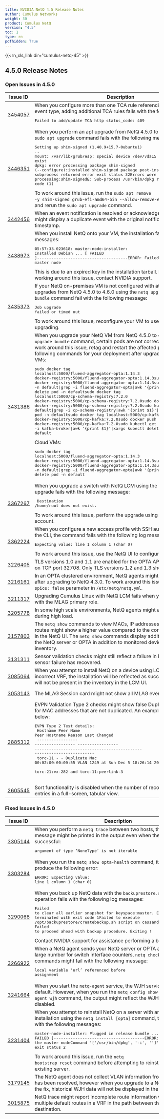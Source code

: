 ```yaml
---
title: NVIDIA NetQ 4.5 Release Notes
author: Cumulus Networks
weight: 30
product: Cumulus NetQ
version: "4.5"
toc: 1
type: rn
pdfhidden: True
---
```

{{<rn_xls_link dir="cumulus-netq-45" >}}
## 4.5.0 Release Notes
### Open Issues in 4.5.0

|  Issue ID 	|   Description	|   Affects	|   Fixed |
|---	        |---	        |---	    |---	                |
| <a name="3454057"></a> [3454057](#3454057) <a name="3454057"></a> <br /> | When you configure more than one TCA rule referencing the same TCA event type, adding additional TCA rules fails with the following message:<pre>Failed to add/update TCA http status_code: 409</pre> | 4.5.0 | |
| <a name="3446351"></a> [3446351](#3446351) <a name="3446351"></a> <br /> | When you perform an apt upgrade from NetQ 4.5.0 to version 4.6.0, the <code>sudo apt upgrade</code> command fails with the following message: <pre>Setting up shim-signed (1.40.9+15.7-0ubuntu1) ..<br />mount: /var/lib/grub/esp: special device /dev/vda15 does not exist<br />dpkg: error processing package shim-signed (--configure):installed shim-signed package post-installation script subprocess returned error exit status 32Errors were encountered while processing:shim-signedE: Sub-process /usr/bin/dpkg returned an error code (1)</pre>To work around this issue, run the <code>sudo apt remove -y shim-signed grub-efi-amd64-bin --allow-remove-essential</code> command and rerun the <code>sudo apt upgrade</code> command. | 4.5.0 | |
| <a name="3442456"></a> [3442456](#3442456) <a name="3442456"></a> <br /> | When an event notification is resolved or acknowledged, the NetQ UI might display a duplicate event with the original notification content and timestamp. | 4.2.0-4.5.0 | |
| <a name="3438973"></a> [3438973](#3438973) <a name="3438973"></a> <br /> | When you install NetQ onto your VM, the installation fails with the following messages:<pre>05:57:33.023618: master-node-installer: Installed Debian ...	&#91; FAILED &#93;--------------------------------------ERROR: Failed to install the master node</pre>This is due to an expired key in the installation tarball. For assistance working around this issue, contact NVIDIA support. | 4.3.0-4.5.0 | |
| <a name="3435373"></a> [3435373](#3435373) <a name="3435373"></a> <br /> | If your NetQ on-premises VM is not configured with at least 16 vCPUs, upgrades from NetQ 4.5.0 to 4.6.0 using the <code>netq upgrade bundle</code> command fail with the following message: <pre>Job upgrade failed or timed out<br /></pre>To work around this issue, reconfigure your VM to use 16 vCPUs before upgrading. | 4.5.0 | |
| <a name="3431386"></a> [3431386](#3431386) <a name="3431386"></a> <br /> | When you upgrade your NetQ VM from NetQ 4.5.0 to 4.6.0 using the <code>netq upgrade bundle</code> command, certain pods are not correctly retagged. To work around this issue, retag and restart the affected pods with the following commands for your deployment after upgrading:On-premises VMs:<pre>sudo docker tag localhost:5000/fluend-aggregator-opta:1.14.3 docker-registry:5000/fluend-aggregator-opta:1.14.3sudo docker push docker-registry:5000/fluend-aggregator-opta:1.14.3sudo kubectl get pods -n default\|grep -i fluend-aggregator-opta\|awk '{print $1}'\|xargs kubectl delete pod -n defaultsudo docker tag localhost:5000/cp-schema-registry:7.2.0 docker-registry:5000/cp-schema-registry:7.2.0sudo docker push docker-registry:5000/cp-schema-registry:7.2.0sudo kubectl get pods -n default\|grep -i cp-schema-registry\|awk '{print $1}'\|xargs kubectl delete pod -n defaultsudo docker tag localhost:5000/cp-kafka:7.2.0 docker-registry:5000/cp-kafka:7.2.0sudo docker push docker-registry:5000/cp-kafka:7.2.0sudo kubectl get pods -n default\|grep -i kafka-broker\|awk '{print $1}'\|xargs kubectl delete pod -n default</pre>Cloud VMs:<pre>sudo docker tag localhost:5000/fluend-aggregator-opta:1.14.3 docker-registry:5000/fluend-aggregator-opta:1.14.3sudo docker push docker-registry:5000/fluend-aggregator-opta:1.14.3sudo kubectl get pods -n default\|grep -i fluend-aggregator-opta\|awk '{print $1}'\|xargs kubectl delete pod -n default</pre> | 4.5.0 | |
| <a name="3367267"></a> [3367267](#3367267) <a name="3367267"></a> <br /> | When you upgrade a switch with NetQ LCM using the <code>root</code> user, the upgrade fails with the following message: <pre> Destination /home/root does not exist. </pre> To work around this issue, perform the upgrade using a different user account. | 4.5.0 | |
| <a name="3362224"></a> [3362224](#3362224) <a name="3362224"></a> <br /> | When you configure a new access profile with SSH authentication using the CLI, the command fails with the following log message:<pre>Expecting value: line 1 column 1 (char 0) </pre>To work around this issue, use the NetQ UI to configure the access profile. | 4.5.0 | |
| <a name="3226405"></a> [3226405](#3226405) <a name="3226405"></a> <br /> | TLS versions 1.0 and 1.1 are enabled for the OPTA API Gateway listening on TCP port 32708. Only TLS versions 1.2 and 1.3 should be enabled. | 4.3.0-4.5.0 | |
| <a name="3216161"></a> [3216161](#3216161) <a name="3216161"></a> <br /> | In an OPTA clustered environment, NetQ agents might appear as rotten after upgrading to NetQ 4.3.0. To work around this issue, configure the <code>spice: false</code> parameter in <code>/etc/netq/netq.yml</code>. | 4.3.0-4.5.0 | |
| <a name="3211317"></a> [3211317](#3211317) <a name="3211317"></a> <br /> | Upgrading Cumulus Linux with NetQ LCM fails when you upgrade a switch with the MLAG primary role. | 4.3.0-4.5.0 | |
| <a name="3205778"></a> [3205778](#3205778) <a name="3205778"></a> <br /> | In some high scale environments, NetQ agents might appear as rotten during high load. | 4.3.0-4.5.0 | |
| <a name="3157803"></a> [3157803](#3157803) <a name="3157803"></a> <br /> | The <code>netq show</code> commands to view MACs, IP addresses, neighbors, and routes might show a higher value compared to the corresponding entries in the NetQ UI. The <code>netq show</code> commands display additional values from the NetQ server or OPTA in addition to monitored devices in the NetQ inventory. | 4.2.0-4.5.0 | |
| <a name="3131311"></a> [3131311](#3131311) <a name="3131311"></a> <br /> | Sensor validation checks might still reflect a failure in NetQ after the sensor failure has recovered. | 4.2.0-4.5.0 | |
| <a name="3085064"></a> [3085064](#3085064) <a name="3085064"></a> <br /> | When you attempt to install NetQ on a device using LCM and configure the incorrect VRF, the installation will be reflected as successful but the switch will not be present in the inventory in the LCM UI. | 4.1.0-4.5.0 | |
| <a name="3053143"></a> [3053143](#3053143) <a name="3053143"></a> <br /> | The MLAG Session card might not show all MLAG events. | 4.2.0-4.5.0 | |
| <a name="2885312"></a> [2885312](#2885312) <a name="2885312"></a> <br /> | EVPN Validation Type 2 checks might show false Duplicate MAC events for MAC addresses that are not duplicated. An example of this is shown below:<br />  <pre>EVPN Type 2 Test details:<br />  Hostname          Peer Name         Peer Hostname     Reason                                        Last Changed<br />  ----------------- ----------------- ----------------- --------------------------------------------- -------------------------<br />  torc-11           -                 -                 Duplicate Mac 00:02:00:00:00:55 VLAN 1249 at  Sun Dec  5 18:26:14 2021<br />                                                        torc-21:vx-282 and torc-11:peerlink-3<br />  </pre> | 4.1.0-4.5.0 | |
| <a name="2605545"></a> [2605545](#2605545) <a name="2605545"></a> <br /> | Sort functionality is disabled when the number of records exceeds 10,000 entries in a full-screen, tabular view.  | 4.3.0-4.5.0 | |

### Fixed Issues in 4.5.0
|  Issue ID 	|   Description	|   Affects	|
|---	        |---	        |---	    |
| <a name="3305144"></a> [3305144](#3305144) <a name="3305144"></a> <br /> | When you perform a <code>netq trace</code> between two hosts, the following message might be printed in the output even when the trace is successful:<pre>argument of type ‘NoneType’ is not iterable</pre> |  | |
| <a name="3303284"></a> [3303284](#3303284) <a name="3303284"></a> <br /> | When you run the  <code>netq show opta-health</code> command, it might fail and produce the following error:<pre>ERROR: Expecting value: line 1 column 1 (char 0)</pre> | 4.3.0-4.4.0 | |
| <a name="3290068"></a> [3290068](#3290068) <a name="3290068"></a> <br /> | When you back up NetQ data with the <code>backuprestore.sh</code> script, the operation fails with the following log messages:<pre>Failed to clear all earlier snapshot for keyspace:master. Exiting!command terminated with exit code 1Failed to execute /opt/backuprestore/createbackup.sh script on cassandra pod<br />Failed to proceed ahead with backup procedure. Exiting !</pre>Contact NVIDIA support for assistance performing a backup. |  | |
| <a name="3266922"></a> [3266922](#3266922) <a name="3266922"></a> <br /> | When a NetQ agent sends your NetQ server or OPTA an unexpectedly large number for switch interface counters, <code>netq check</code> and <code>netq show</code> commands might fail with the following message:<pre>local variable ‘url’ referenced before assignment</pre> |  | |
| <a name="3241664"></a> [3241664](#3241664) <a name="3241664"></a> <br /> | When you start the <code>netq-agent</code> service, the WJH service is enabled by default.  However, when you run the <code>netq config show agent wjh</code> command, the output might reflect the WJH service as disabled. |  | |
| <a name="3231404"></a> [3231404](#3231404) <a name="3231404"></a> <br /> | When you attempt to reinstall NetQ on a server with an existing NetQ installation using the <code>netq install &#91;opta&#93;</code> command, the installation fails with the following messages:<pre>master-node-installer: Plugged in release bundle ...    &#91; FAILED &#93;--------------------------------------ERROR: Failed to install the master nodeCommand '&#91;'/usr/bin/dpkg', '-i', ''&#93;' returned non-zero exit status 2<br /></pre>To work around this issue, run the <code>netq bootstrap reset</code> command before attempting to reinstall NetQ on your existing server. |  | |
| <a name="3179145"></a> [3179145](#3179145) <a name="3179145"></a> <br /> | The NetQ agent does not collect VLAN information from WJH data. This has been resolved, however when you upgrade to a NetQ version with the fix, historical WJH data will not be displayed in the UI. | 4.3.0-4.4.0 | |
| <a name="3015875"></a> [3015875](#3015875) <a name="3015875"></a> <br /> | NetQ trace might report incomplete route information when there are multiple default routes in a VRF in the path between the source and destination. | 4.1.0-4.4.0 | |

